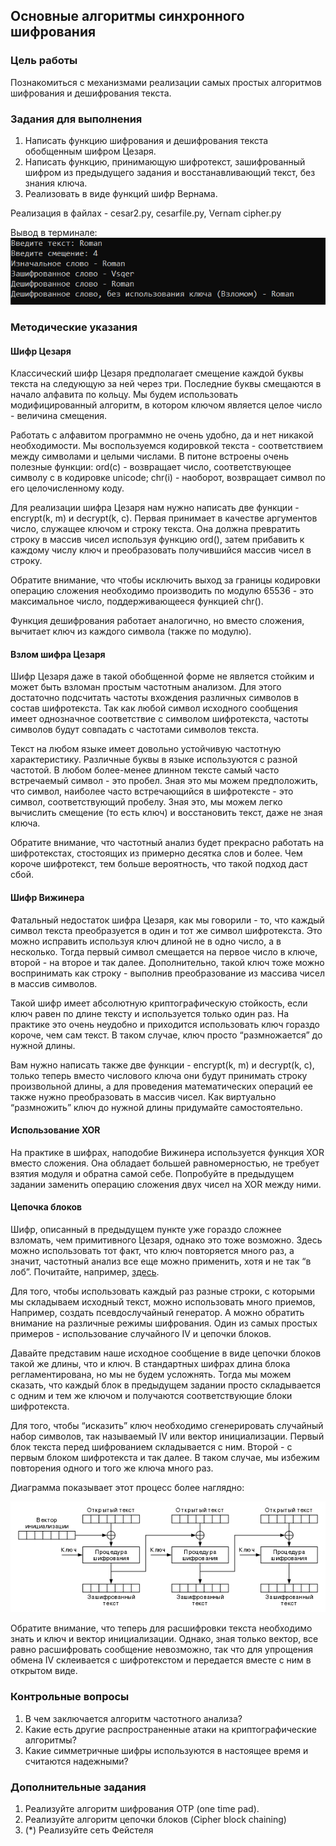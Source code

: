 
## Основные алгоритмы синхронного шифрования


### Цель работы

Познакомиться с механизмами реализации самых простых алгоритмов шифрования и дешифрования текста.


### Задания для выполнения



1. Написать функцию шифрования и дешифрования текста обобщенным шифром Цезаря.
2. Написать функцию, принимающую шифротекст, зашифрованный шифром из предыдущего задания и восстанавливающий текст, без знания ключа.
3. Реализовать в виде функций шифр Вернама.

Реализация в файлах - cesar2.py, cesarfile.py, Vernam cipher.py

Вывод в терминале:
![alt_text](1.PNG "result")

### Методические указания


#### Шифр Цезаря

Классический шифр Цезаря предполагает смещение каждой буквы текста на следующую за ней через три. Последние буквы смещаются в начало алфавита по кольцу. Мы будем использовать модифицированный алгоритм, в котором ключом является целое число - величина смещения. 

Работать с алфавитом программно не очень  удобно, да и нет никакой необходимости. Мы воспользуемся кодировкой текста - соответствием между символами и целыми числами. В питоне встроены очень полезные функции: ord(c) - возвращает число, соответствующее символу с в кодировке unicode; chr(i) - наоборот, возвращает символ по его целочисленному коду.

Для реализации шифра Цезаря нам нужно написать две функции - encrypt(k, m) и decrypt(k, c). Первая принимает в качестве аргументов число, служащее ключом и строку текста. Она должна превратить строку в массив чисел используя функцию ord(), затем прибавить к каждому числу ключ и преобразовать получившийся массив чисел в строку. 

Обратите внимание, что чтобы исключить выход за границы кодировки операцию сложения необходимо производить по модулю 65536 - это максимальное число, поддерживающееся функцией chr().

Функция дешифрования работает аналогично, но вместо сложения, вычитает ключ из каждого символа (также по модулю).


#### Взлом шифра Цезаря

Шифр Цезаря даже в такой обобщенной форме не является стойким и может быть взломан простым частотным анализом. Для этого достаточно подсчитать частоты вхождения различных символов в состав шифротекста. Так как любой символ исходного сообщения имеет однозначное соответствие с символом шифротекста, частоты символов будут совпадать с частотами символов текста. 

Текст на любом языке имеет довольно устойчивую частотную характеристику. Различные буквы в языке используются с разной частотой. В любом более-менее длинном тексте самый часто встречаемый символ - это пробел. Зная это мы можем предположить, что символ, наиболее часто встречающийся в шифротексте - это символ, соответствующий пробелу. Зная это, мы можем легко вычислить смещение (то есть ключ) и восстановить текст, даже не зная ключа.

Обратите внимание, что частотный анализ будет прекрасно работать на шифротекстах, стостоящих из примерно десятка слов и более. Чем короче шифротекст, тем больше вероятность, что такой подход даст сбой. 


#### Шифр Вижинера

Фатальный недостаток шифра Цезаря, как мы говорили - то, что каждый символ текста преобразуется в один и тот же символ шифротекста. Это можно исправить используя ключ длиной не в одно число, а в несколько. Тогда первый символ смещается на первое число в ключе, второй - на второе и так далее. Дополнительно, такой ключ тоже можно воспринимать как строку - выполнив преобразование из массива чисел в массив символов.

Такой шифр имеет абсолютную криптографическую стойкость, если ключ равен по длине тексту и используется только один раз. На практике это очень неудобно и приходится использовать ключ гораздо короче, чем сам текст. В таком случае, ключ просто “размножается” до нужной длины.

Вам нужно написать также две функции - encrypt(k, m) и decrypt(k, c), только теперь вместо числового ключа они будут принимать строку произвольной длины, а для проведения математических операций ее также нужно преобразовать в массив чисел. Как виртуально “размножить” ключ до нужной длины придумайте самостоятельно.


#### Использование XOR

На практике в шифрах, наподобие Вижинера используется функция XOR вместо сложения. Она обладает большей равномерностью, не требует взятия модуля и обратна самой себе. Попробуйте в предыдущем задании заменить операцию сложения двух чисел на XOR между ними.


#### Цепочка блоков

Шифр, описанный в предыдущем пункте уже гораздо сложнее взломать, чем примитивного Цезаря, однако это тоже возможно. Здесь можно использовать тот факт, что ключ повторяется много раз, а значит, частотный анализ все еще можно применить, хотя и не так “в лоб”. Почитайте, например, [здесь](https://habr.com/ru/post/221485/).

Для того, чтобы использовать каждый раз разные строки, с которыми мы складываем исходный текст, можно использовать много приемов, Например, создать псевдослучайный генератор. А можно обратить внимание на различные режимы шифрования. Один из самых простых примеров - использование случайного IV  и цепочки блоков.

Давайте представим наше исходное сообщение в виде цепочки блоков такой же длины, что и ключ. В стандартных шифрах длина блока регламентирована, но мы не будем усложнять. Тогда мы можем сказать, что каждый блок в предыдущем задании просто складывается с одним и тем же ключом и получаются соответствующие блоки шифротекста.

Для того, чтобы “исказить” ключ необходимо сгенерировать случайный набор символов, так называемый IV или вектор инициализации. Первый блок текста перед шифрованием складывается с ним. Второй - с первым блоком шифротекста и так далее. В таком случае, мы избежим повторения одного и того же ключа много раз.

Диаграмма показывает этот процесс более наглядно:


![alt_text](70.png "image_tooltip")


Обратите внимание, что теперь для расшифровки текста необходимо знать и ключ и вектор инициализации. Однако, зная только вектор, все равно расшифровать сообщение невозможно, так что для упрощения обмена IV склеивается с шифротекстом и передается вместе с ним в открытом виде.


### Контрольные вопросы



1. В чем заключается алгоритм частотного анализа?
2. Какие есть другие распространенные атаки на криптографические алгоритмы?
3. Какие симметричные шифры используются в настоящее время и считаются надежными?


### Дополнительные задания



1. Реализуйте алгоритм шифрования OTP (one time pad).
2. Реализуйте алгоритм цепочки блоков (Cipher block chaining)
3.  (*) Реализуйте сеть Фейстеля

<!-- Docs to Markdown version 1.0β17 -->
